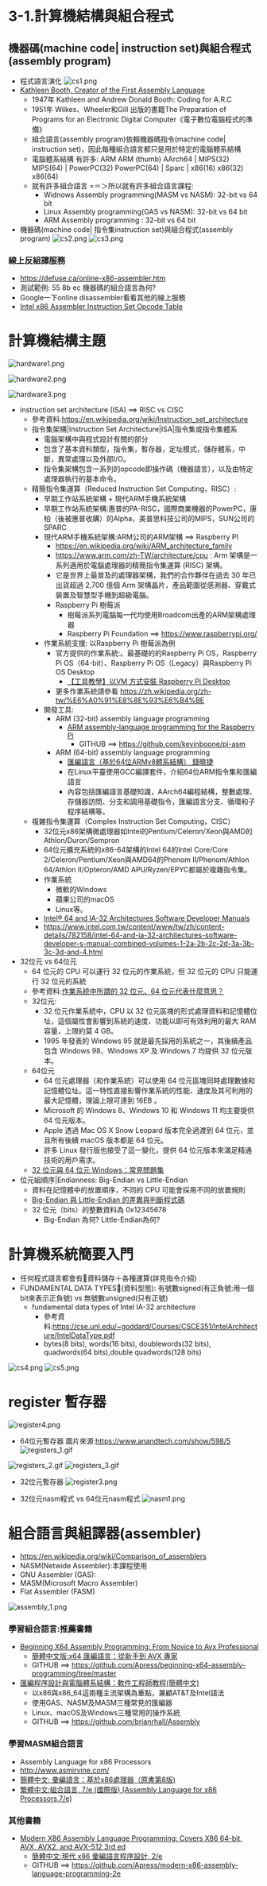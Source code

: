 # 3-1.計算機結構與組合程式
## 機器碼(machine code| instruction set)與組合程式(assembly program)
- 程式語言演化
![cs1.png](cs1.png)
- [Kathleen Booth, Creator of the First Assembly Language](https://thenewstack.io/kathleen-booth-creator-of-the-first-assembly-language/#:~:text=Kathleen%20Booth%2C%20who%20celebrated%20her,on%20computer%20design%20and%20programming)
  - 1947年 Kathleen and Andrew Donald Booth: Coding for A.R.C
  - 1951年 Wilkes、Wheeler和Gill 出版的書籍The Preparation of Programs for an Electronic Digital Computer《電子數位電腦程式的準備》
  - 組合語言(assembly program)依賴機器碼指令(machine code| instruction set)，因此每種組合語言都只是用於特定的電腦體系結構
  - 電腦體系結構 有許多: ARM  ARM (thumb)  AArch64 | MIPS(32)  MIPS(64) | PowerPC(32)  PowerPC(64) | Sparc | x86(16)  x86(32)  x86(64)
  - 就有許多組合語言 =＝＞所以就有許多組合語言課程:
    - Widnows Assembly programming(MASM vs NASM): 32-bit vs 64 bit
    - Linux Assembly programming(GAS vs NASM): 32-bit vs 64 bit
    - ARM Assembly programming : 32-bit vs 64 bit
- 機器碼(machine code| 指令集instruction set)與組合程式(assembly program)
![cs2.png](cs2.png)
![cs3.png](cs3.png)

### 線上反組譯服務 
- https://defuse.ca/online-x86-assembler.htm
- 測試範例: 55 8b ec 機器碼的組合語言為何?
- Google一下online disassembler看看其他的線上服務
- [Intel x86 Assembler Instruction Set Opcode Table](http://sparksandflames.com/files/x86InstructionChart.html)

# 計算機結構主題
![hardware1.png](hardware1.png)

![hardware2.png](hardware2.png)

![hardware3.png](hardware3.png)
- instruction set architecture (ISA) ==> RISC vs CISC
  - 參考資料:https://en.wikipedia.org/wiki/Instruction_set_architecture
  - 指令集架構|Instruction Set Architecture|ISA|指令集或指令集體系
    - 電腦架構中與程式設計有關的部分
    - 包含了基本資料類型，指令集，暫存器，定址模式，儲存體系，中斷，異常處理以及外部I/O。
    - 指令集架構包含一系列的opcode即操作碼（機器語言），以及由特定處理器執行的基本命令。
  - 精簡指令集運算（Reduced Instruction Set Computing，RISC）:
    - 早期工作站系統架構 + 現代ARM手機系統架構
    - 早期工作站系統架構:惠普的PA-RISC，國際商業機器的PowerPC，康柏（後被惠普收購）的Alpha，美普思科技公司的MIPS，SUN公司的SPARC
    - 現代ARM手機系統架構:ARM公司的ARM架構 ==> Raspberry PI
      - https://en.wikipedia.org/wiki/ARM_architecture_family
      - https://www.arm.com/zh-TW/architecture/cpu : Arm 架構是一系列適用於電腦處理器的精簡指令集運算 (RISC) 架構。
      - 它是世界上最普及的處理器架構，我們的合作夥伴在過去 30 年已出貨超過 2,700 億個 Arm 架構晶片，產品範圍從感測器、穿戴式裝置及智慧型手機到超級電腦。
      - Raspberry Pi 樹莓派
        - 樹莓派系列電腦每一代均使用Broadcom出產的ARM架構處理器
        - Raspberry Pi Foundation ==> https://www.raspberrypi.org/ 
    - 作業系統支援: 以Raspberry Pi 樹莓派為例
      - 官方提供的作業系統:。最基礎的的Raspberry Pi OS，Raspberry Pi OS（64-bit）、Raspberry Pi OS（Legacy）與Raspberry Pi OS Desktop
        - [【工具教學】以VM 方式安裝 Raspberry Pi Desktop](https://makerpro.cc/makerlearn/courses/use-virtual-machine-to-setup-raspberry-pi-desktop/)
      - 更多作業系統請參看 https://zh.wikipedia.org/zh-tw/%E6%A0%91%E8%8E%93%E6%B4%BE 
    - 開發工具:
      - ARM (32-bit) assembly language programming
        - [ARM assembly-language programming for the Raspberry Pi](https://kevinboone.me/pi-asm-toc.html)
          - GITHUB ==> https://github.com/kevinboone/pi-asm 
      - ARM (64-bit) assembly language programming
        - [匯編語言（基於64位ARMv8體系結構） 錢曉捷](https://www.tenlong.com.tw/products/9787121443718?list_name=lv)
        - 在Linux平臺使用GCC編譯套件，介紹64位ARM指令集和匯編語言
        - 內容包括匯編語言基礎知識，AArch64編程結構，整數處理、存儲器訪問、分支和調用基礎指令，匯編語言分支、循環和子程序結構等。 
  - 複雜指令集運算（Complex Instruction Set Computing，CISC）
    - 32位元x86架構微處理器如Intel的Pentium/Celeron/Xeon與AMD的Athlon/Duron/Sempron
    - 64位元擴充系統的x86-64架構的Intel 64的Intel Core/Core 2/Celeron/Pentium/Xeon與AMD64的Phenom II/Phenom/Athlon 64/Athlon II/Opteron/AMD APU/Ryzen/EPYC都屬於複雜指令集。
    - 作業系統
      - 微軟的Windows
      - 蘋果公司的macOS
      - Linux等。
    - [Intel® 64 and IA-32 Architectures Software Developer Manuals](https://www.intel.com/content/www/us/en/developer/articles/technical/intel-sdm.html)
    - https://www.intel.com.tw/content/www/tw/zh/content-details/782158/intel-64-and-ia-32-architectures-software-developer-s-manual-combined-volumes-1-2a-2b-2c-2d-3a-3b-3c-3d-and-4.html
- 32位元 vs 64位元
  - 64 位元的 CPU 可以運行 32 位元的作業系統，但 32 位元的 CPU 只能運行 32 位元的系統
  - 參考資料:[作業系統中所謂的 32 位元、64 位元代表什麼意思？](https://www.kocpc.com.tw/archives/504164)
  - 32位元:
    - 32 位元作業系統中，CPU 以 32 位元區塊的形式處理資料和記憶體位址，這個屬性會影響到系統的速度、功能以即可有效利用的最大 RAM 容量，上限約莫 4 GB。
    - 1995 年發表的 Windows 95 就是最先採用的系統之一，其後續產品包含 Windows 98、Windows XP 及 Windows 7 均提供 32 位元版本。
  - 64位元
    - 64 位元處理器（和作業系統）可以使用 64 位元區塊同時處理數據和記憶體位址。這一特性直接影響作業系統的性能、速度及其可利用的最大記憶體，理論上限可達到 16EB 。
    - Microsoft 的 Windows 8、Windows 10 和 Windows 11 均主要提供 64 位元版本。
    - Apple 透過 Mac OS X Snow Leopard 版本完全過渡到 64 位元，並且所有後續 macOS 版本都是 64 位元。
    - 許多 Linux 發行版也接受了這一變化，提供 64 位元版本來滿足精通技術的用戶需求。
  - [32 位元與 64 位元 Windows：常見問題集](https://support.microsoft.com/zh-tw/windows/32-%E4%BD%8D%E5%85%83%E8%88%87-64-%E4%BD%8D%E5%85%83-windows-%E5%B8%B8%E8%A6%8B%E5%95%8F%E9%A1%8C%E9%9B%86-c6ca9541-8dce-4d48-0415-94a3faa2e13d)
- 位元組順序|Endianness: Big-Endian vs Little-Endian
  - 資料在記憶體中的放置順序，不同的 CPU 可能會採用不同的放置規則
  - [Big-Endian 與 Little-Endian 的差異與判斷程式碼](https://blog.gtwang.org/programming/difference-between-big-endian-and-little-endian-implementation-in-c/)
  - 32 位元（bits）的整數資料為 0x12345678
    - Big-Endian 為何?  Little-Endian為何?

# 計算機系統簡要入門
- 任何程式語言都會有資料儲存＋各種運算(詳見指令介紹)
- FUNDAMENTAL DATA TYPES(資料型態): 有號數signed(有正負號:用一個bit來表示正負號) vs 無號數unsigned(只有正號)
  - fundamental data types of Intel IA-32 architecture
    - 參考資料:https://cse.unl.edu/~goddard/Courses/CSCE351/IntelArchitecture/IntelDataType.pdf
    - bytes(8 bits), words(16 bits), doublewords(32 bits), quadwords(64 bits),double quadwords(128 bits)

![cs4.png](cs4.png)
![cs5.png](cs5.png)


# register 暫存器
![register4.png](register4.png)

- 64位元暫存器 圖片來源:https://www.anandtech.com/show/598/5
![registers_1.gif](registers_1.gif)

![registers_2.gif](registers_2.gif)
![registers_3.gif](registers_3.gif)

- 32位元暫存器
![register3.png](register3.png)

- 32位元nasm程式  vs  64位元nasm程式
![nasm1.png](nasm1.png)


# 組合語言與組譯器(assembler)
- https://en.wikipedia.org/wiki/Comparison_of_assemblers
- NASM(Netwide Assembler):本課程使用
- GNU Assembler (GAS): 
- MASM(Microsoft Macro Assembler)
- Flat Assembler (FASM)

![assembly_1.png](assembly_1.png)






### 學習組合語言:推薦書籍
- [Beginning X64 Assembly Programming: From Novice to Avx Professional](https://www.tenlong.com.tw/products/9781484250754?list_name=srh)
  - [簡體中文版:x64 匯編語言：從新手到 AVX 專家 ](https://www.tenlong.com.tw/products/9787302595465?list_name=srh)
  - GITHUB ==> https://github.com/Apress/beginning-x64-assembly-programming/tree/master
- [匯編程序設計與電腦體系結構：軟件工程師教程(簡體中文)](https://www.tenlong.com.tw/products/9787111615163?list_name=srh)
  - 以x86與x86_64這兩種主流架構為重點，兼顧AT&T及Intel語法
  - 使用GAS、NASM及MASM三種常見的匯編器
  - Linux、macOS及Windows三種常用的操作系統
  - GITHUB ==> https://github.com/brianrhall/Assembly

### 學習MASM組合語言
- Assembly Language for x86 Processors
- http://www.asmirvine.com/
- [簡體中文: 彙編語言：基於x86處理器（原書第8版)](https://www.tenlong.com.tw/products/9787111690436?list_name=srh)
- [繁體中文:組合語言, 7/e (國際版) (Assembly Language for x86 Processors,7/e)](https://www.tenlong.com.tw/products/9789862803486?list_name=srh)

### 其他書籍
- [Modern X86 Assembly Language Programming: Covers X86 64-bit, AVX, AVX2, and AVX-512 3rd ed](https://www.tenlong.com.tw/products/9781484296028?list_name=srh)
  - [簡體中文:現代 x86 彙編語言程序設計, 2/e](https://www.tenlong.com.tw/products/9787111686088)
  - GITHUB ==> https://github.com/Apress/modern-x86-assembly-language-programming-2e
